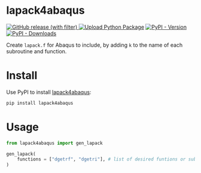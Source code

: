 # lapack4abaqus
[![GitHub release (with filter)](https://img.shields.io/github/v/release/huang-lihao/lapack4abaqus?logo=github)
](https://github.com/huang-lihao/lapack4abaqus)
[![Upload Python Package](https://github.com/huang-lihao/lapack4abaqus/actions/workflows/python-publish.yml/badge.svg)](https://github.com/huang-lihao/lapack4abaqus/actions/workflows/python-publish.yml)
[![PyPI - Version](https://img.shields.io/pypi/v/lapack4abaqus?logo=pypi)](https://pypi.org/project/lapack4abaqus/)
[![PyPI - Downloads](https://img.shields.io/pypi/dm/lapack4abaqus?logo=PyPI)](https://pypi.org/project/lapack4abaqus/)

Create `lapack.f` for Abaqus to include, by adding `k` to the name of each subroutine and function.

# Install
Use PyPI to install [lapack4abaqus](https://pypi.org/project/lapack4abaqus/):
```sh
pip install lapack4abaqus
```

# Usage
```python
from lapack4abaqus import gen_lapack

gen_lapack(
    functions = ["dgetrf", "dgetri"], # list of desired funtions or subroutines
)
```
